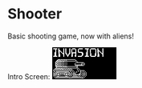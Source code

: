 # Shooter

Basic shooting game, now with aliens!

Intro Screen:
![Intro Screen](assets/intro_screen.png)
